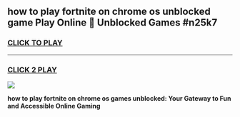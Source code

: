 
## how to play fortnite on chrome os unblocked game Play Online 👋 Unblocked Games #n25k7
<h3>
<a href="https://premium.freeplayer.one?title=how_to_play_fortnite_on_chrome_os&ref=21F">CLICK TO PLAY</a></h3>
<hr>

<h3>
<a href="https://premium.freeplayer.one?title=how_to_play_fortnite_on_chrome_os&ref=21F">CLICK 2 PLAY</a>
  
</h3>

<a href="https://premium.freeplayer.one?title=how_to_play_fortnite_on_chrome_os&ref=21F/"><img src="https://clearcache.store/games.png"></a>


**how to play fortnite on chrome os games unblocked: Your Gateway to Fun and Accessible Online Gaming**
